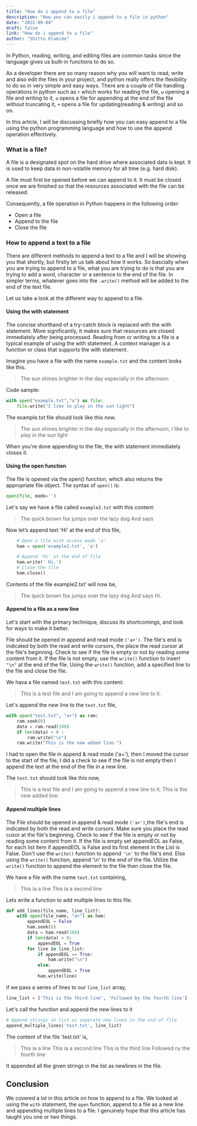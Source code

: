 ```yaml
---
title: "How do i append to a file"
description: "How you can easily i append to a file in python"
date: "2022-09-04"
draft: false
link: "How do i append to a file"
author: "Shittu Olumide"
---
```


In Python, reading, writing, and editing files are common tasks since the language gives us built-in functions to do so. 

As a developer there are so many reason why you will want to read, write and also edit the files in your project, and python really offers the flexibility to do so in very simple and easy ways. There are a couple of file handling operations in python such as `r` which works for reading the file, `w` opening a file and writing to it, `a` opens a file for appending at the end of the file without truncating it, `+` opens a file for updating(reading & writing) and so on.


In this article, I will be discussing briefly how you can easy append to a file using the python programming language and how to use the append operation effectively.

### What is a file?
A file is a designated spot on the hard drive where associated data is kept. It is used to keep data in non-volatile memory for all time (e.g. hard disk). 

A file must first be opened before we can append to it. It must be closed once we are finished so that the resources associated with the file can be released.

Consequently, a file operation in Python happens in the following order:
- Open a file
- Append to the file
- Close the file


### How to append a text to a file
There are different methods to append a text to a file and I will be showing you that shortly, but firstly let us talk about how it works.
So bascially when you are trying to append to a file, what you are trying to do is that you are trying to add a word, character or a sentence to the end of the file. In simpler terms, whatever goes into the `.write()` method will be added to the end of the text file.

Let us take a look at the different way to append to a file.

#### Using the with statement
The concise shorthand of a try-catch block is replaced with the with statement. More significantly, it makes sure that resources are closed immediately after being processed. Reading from or writing to a file is a typical example of using the with statement. A context manager is a function or class that supports the with statement.

Imagine you have a file with the name `example.txt` and the content looks like this.

> The sun shines brighter in the day especially in the afternoon

Code sample:
```python
with open("example.txt","a") as file:
    file.write("I like to play in the sun light")
```

The example.txt file should look like this now.

> The sun shines brighter in the day especially in the afternoon, I like to play in the sun light

When you're done appending to the file, the with statement immediately closes it.

#### Using the open function 
The file is opened via the open() function, which also returns the appropriate file object. 
The syntax of `open()` is:

```python
open(file, mode='')
```
Let's say we have a file called `example2.txt` with this content:

> The quick brown fox jumps over the lazy dog And says

Now let’s append text 'Hi' at the end of this file,
```python
    # Open a file with access mode 'a'
    ham = open('example2.txt', 'a')

    # Append 'Hi' at the end of file
    ham.write(' Hi.')
    # Close the file
    ham.close()
```
Contents of the file example2.txt’ will now be,
> The quick brown fox jumps over the lazy dog And says Hi.

#### Append to a file as a new line 
Let's start with the primary technique, discuss its shortcomings, and look for ways to make it better.

File should be opened in append and read mode `('a+')`. The file's end is indicated by both the read and write cursors, the place the read cursor at the file's beginning. Check to see if the file is empty or not by reading some content from it. If the file is not empty, use the `write()` function to insert `"\n"` at the end of the file. Using the `write()` function, add a specified line to the file and close the file.

We hava a file named `test.txt` with this content:

> This is a test file and I am going to append a new line to it.

Let's append the new line to the `text.txt` file,

```python
with open("test.txt", "a+") as ram:
    ram.seek(0)
    data = ram.read(100)
    if len(data) > 0 :
        ram.write("\n")
    ram.write("This is the new added line.")
```
I had to open the file in append & read mode ('a+'), then I moved the cursor to the start of the file, I did a check to see if the file is not empty then I append the text at the end of the file in a new line.

The `test.txt` should look like this now,

> This is a test file and I am going to append a new line to it.
> This is the new added line.

#### Append multiple lines
The File should be opened in append & read mode `('a+')`,the file's end is indicated by both the read and write cursors. Make sure you place the read cusor at the file's beginning. Check to see if the file is empty or not by reading some content from it. If the file is empty set appendEOL as False, for each list item if appendEOL is False and its first element in the List is False. Don't use the `write()` function to append `'\n'` to the file's end. Else using the `write()` function, append '\n' to the end of the file. Utilize the `write()` function to append the element to the file then close the file.

We have a file with the name `test.txt` containing,
> This ia a line
> This ia a second line

Lets write a function to add multiple lines to this file.

```python
def add_lines(file_name, line_list):
    with open(file_name, "a+") as ham:
        appendEOL = False
        ham.seek(0)
        data = ham.read(100)
        if len(data) > 0:
            appendEOL = True
        for line in line_list:
            if appendEOL == True:
                ham.write("\n")
            else:
                appendEOL = True
            ham.write(line)
```
if we pass a series of lines to our `line_list` array,

```python
line_list = ['This is the third line', 'Followed by the fourth line']
```
Let's call the function and append the new lines to it

```python
# Append strings in list as seperate new lines in the end of file
append_multiple_lines('test.txt', line_list)
```
The content of the file 'test.txt' is,
> This ia a line
> This ia a second line
> This is the third line
> Followed ny the fourth line

It appended all the given strings in the list as newlines in the file.



## Conclusion

We covered a lot in this article on how to append to a file. We looked at using the `with` statement, the `open` function, append to a file as a new line and appending multiple lines to a file. I genuinely hope that this article has taught you one or two things.





